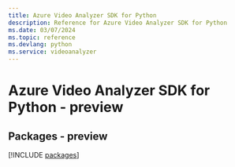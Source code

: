 ```yaml
---
title: Azure Video Analyzer SDK for Python
description: Reference for Azure Video Analyzer SDK for Python
ms.date: 03/07/2024
ms.topic: reference
ms.devlang: python
ms.service: videoanalyzer
---
```

# Azure Video Analyzer SDK for Python - preview
## Packages - preview
[!INCLUDE [packages](video-analyzer-index.md)]